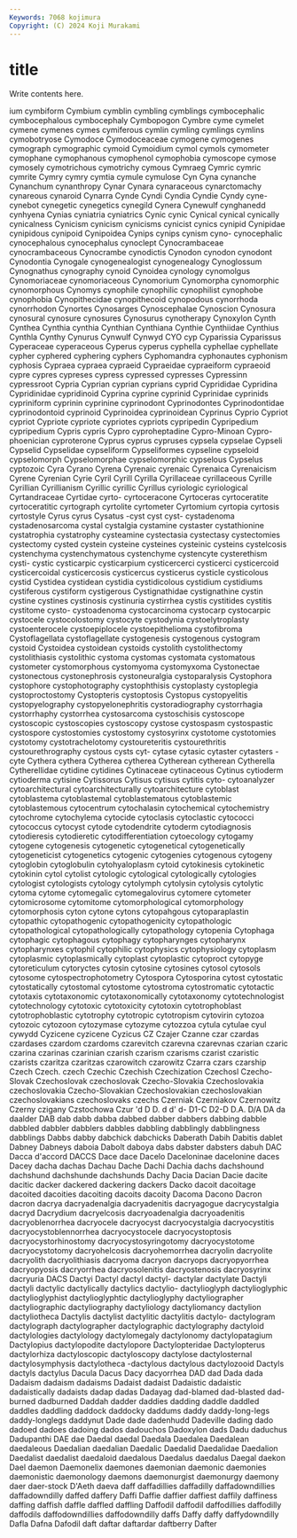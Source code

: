 ```yaml
---
Keywords: 7068 kojimura
Copyright: (C) 2024 Koji Murakami
---
```


# title

Write contents here.



ium cymbiform Cymbium
cymblin cymbling cymblings cymbocephalic cymbocephalous cymbocephaly Cymbopogon Cymbre cyme cymelet
cymene cymenes cymes cymiferous cymlin cymling cymlings cymlins cymobotryose Cymodoce
Cymodoceaceae cymogene cymogenes cymograph cymographic cymoid Cymoidium cymol cymols cymometer
cymophane cymophanous cymophenol cymophobia cymoscope cymose cymosely cymotrichous cymotrichy cymous
Cymraeg Cymric cymric cymrite Cymry cymry cymtia cymule cymulose Cyn
Cyna cynanche Cynanchum cynanthropy Cynar Cynara cynaraceous cynarctomachy cynareous cynaroid
Cynarra Cynde Cyndi Cyndia Cyndie Cyndy cyne- cynebot cynegetic cynegetics
cynegild Cynera Cynewulf cynghanedd cynhyena Cynias cyniatria cyniatrics Cynic cynic
Cynical cynical cynically cynicalness Cynicism cynicism cynicisms cynicist cynics cynipid
Cynipidae cynipidous cynipoid Cynipoidea Cynips cynips cynism cyno- cynocephalic cynocephalous
cynocephalus cynoclept Cynocrambaceae cynocrambaceous Cynocrambe cynodictis Cynodon cynodon cynodont Cynodontia
Cynogale cynogenealogist cynogenealogy Cynoglossum Cynognathus cynography cynoid Cynoidea cynology cynomolgus
Cynomoriaceae cynomoriaceous Cynomorium Cynomorpha cynomorphic cynomorphous Cynomys cynophile cynophilic cynophilist
cynophobe cynophobia Cynopithecidae cynopithecoid cynopodous cynorrhoda cynorrhodon Cynortes Cynosarges Cynoscephalae
Cynoscion Cynosura cynosural cynosure cynosures Cynosurus cynotherapy Cynoxylon Cynth Cynthea
Cynthia cynthia Cynthian Cynthiana Cynthie Cynthiidae Cynthius Cynthla Cynthy Cynurus
Cynwulf Cynwyd CYO cyp Cyparissia Cyparissus Cyperaceae cyperaceous Cyperus cyperus
cyphella cyphellae cyphellate cypher cyphered cyphering cyphers Cyphomandra cyphonautes cyphonism
cyphosis Cypraea cypraea cypraeid Cypraeidae cypraeiform cypraeoid cypre cypres cypreses
cypress cypressed cypresses Cypressinn cypressroot Cypria Cyprian cyprian cyprians cyprid
Cyprididae Cypridina Cypridinidae cypridinoid Cyprina cyprine cyprinid Cyprinidae cyprinids cypriniform
cyprinin cyprinine cyprinodont Cyprinodontes Cyprinodontidae cyprinodontoid cyprinoid Cyprinoidea cyprinoidean Cyprinus
Cyprio Cypriot cypriot Cypriote cypriote cypriotes cypriots cypripedin Cypripedium cypripedium
Cypris cypris Cypro cyproheptadine Cypro-Minoan Cypro-phoenician cyproterone Cyprus cyprus cypruses
cypsela cypselae Cypseli Cypselid Cypselidae cypseliform Cypseliformes cypseline cypseloid cypselomorph
Cypselomorphae cypselomorphic cypselous Cypselus cyptozoic Cyra Cyrano Cyrena Cyrenaic cyrenaic
Cyrenaica Cyrenaicism Cyrene Cyrenian Cyrie Cyril Cyrill Cyrilla Cyrillaceae cyrillaceous
Cyrille Cyrillian Cyrillianism Cyrillic cyrillic Cyrillus cyriologic cyriological Cyrtandraceae Cyrtidae
cyrto- cyrtoceracone Cyrtoceras cyrtoceratite cyrtoceratitic cyrtograph cyrtolite cyrtometer Cyrtomium cyrtopia
cyrtosis cyrtostyle Cyrus cyrus Cysatus -cyst cyst cyst- cystadenoma cystadenosarcoma
cystal cystalgia cystamine cystaster cystathionine cystatrophia cystatrophy cysteamine cystectasia cystectasy
cystectomies cystectomy cysted cystein cysteine cysteines cysteinic cysteins cystelcosis cystenchyma
cystenchymatous cystenchyme cystencyte cysterethism cysti- cystic cysticarpic cysticarpium cysticercerci cysticerci
cysticercoid cysticercoidal cysticercosis cysticercus cysticerus cysticle cysticolous cystid Cystidea cystidean
cystidia cystidicolous cystidium cystidiums cystiferous cystiform cystigerous Cystignathidae cystignathine cystin
cystine cystines cystinosis cystinuria cystirrhea cystis cystitides cystitis cystitome cysto-
cystoadenoma cystocarcinoma cystocarp cystocarpic cystocele cystocolostomy cystocyte cystodynia cystoelytroplasty cystoenterocele
cystoepiplocele cystoepithelioma cystofibroma Cystoflagellata cystoflagellate cystogenesis cystogenous cystogram cystoid Cystoidea
cystoidean cystoids cystolith cystolithectomy cystolithiasis cystolithic cystoma cystomas cystomata cystomatous
cystometer cystomorphous cystomyoma cystomyxoma Cystonectae cystonectous cystonephrosis cystoneuralgia cystoparalysis Cystophora
cystophore cystophotography cystophthisis cystoplasty cystoplegia cystoproctostomy Cystopteris cystoptosis Cystopus cystopyelitis
cystopyelography cystopyelonephritis cystoradiography cystorrhagia cystorrhaphy cystorrhea cystosarcoma cystoschisis cystoscope cystoscopic
cystoscopies cystoscopy cystose cystospasm cystospastic cystospore cystostomies cystostomy cystosyrinx cystotome
cystotomies cystotomy cystotrachelotomy cystoureteritis cystourethritis cystourethrography cystous cysts cyt- cytase
cytasic cytaster cytasters -cyte Cythera cythera Cytherea cytherea Cytherean cytherean
Cytherella Cytherellidae cytidine cytidines Cytinaceae cytinaceous Cytinus cytioderm cytioderma cytisine
Cytissorus Cytisus cytisus cytitis cyto- cytoanalyzer cytoarchitectural cytoarchitecturally cytoarchitecture cytoblast
cytoblastema cytoblastemal cytoblastematous cytoblastemic cytoblastemous cytocentrum cytochalasin cytochemical cytochemistry cytochrome
cytochylema cytocide cytoclasis cytoclastic cytococci cytococcus cytocyst cytode cytodendrite cytoderm
cytodiagnosis cytodieresis cytodieretic cytodifferentiation cytoecology cytogamy cytogene cytogenesis cytogenetic cytogenetical
cytogenetically cytogeneticist cytogenetics cytogenic cytogenies cytogenous cytogeny cytoglobin cytoglobulin cytohyaloplasm
cytoid cytokinesis cytokinetic cytokinin cytol cytolist cytologic cytological cytologically cytologies
cytologist cytologists cytology cytolymph cytolysin cytolysis cytolytic cytoma cytome cytomegalic
cytomegalovirus cytomere cytometer cytomicrosome cytomitome cytomorphological cytomorphology cytomorphosis cyton cytone
cytons cytopahgous cytoparaplastin cytopathic cytopathogenic cytopathogenicity cytopathologic cytopathological cytopathologically cytopathology
cytopenia Cytophaga cytophagic cytophagous cytophagy cytopharynges cytopharynx cytopharynxes cytophil cytophilic
cytophysics cytophysiology cytoplasm cytoplasmic cytoplasmically cytoplast cytoplastic cytoproct cytopyge cytoreticulum
cytoryctes cytosin cytosine cytosines cytosol cytosols cytosome cytospectrophotometry Cytospora Cytosporina
cytost cytostatic cytostatically cytostomal cytostome cytostroma cytostromatic cytotactic cytotaxis cytotaxonomic
cytotaxonomically cytotaxonomy cytotechnologist cytotechnology cytotoxic cytotoxicity cytotoxin cytotrophoblast cytotrophoblastic cytotrophy
cytotropic cytotropism cytovirin cytozoa cytozoic cytozoon cytozymase cytozyme cytozzoa cytula
cytulae cyul cywydd Cyzicene cyzicene Cyzicus CZ Czajer Czanne czar
czardas czardases czardom czardoms czarevitch czarevna czarevnas czarian czaric czarina
czarinas czarinian czarish czarism czarisms czarist czaristic czarists czaritza czaritzas
czarowitch czarowitz Czarra czars czarship Czech Czech. czech Czechic Czechish
Czechization Czechosl Czecho-Slovak Czechoslovak czechoslovak Czecho-Slovakia Czechoslovakia czechoslovakia Czecho-Slovakian Czechoslovakian
czechoslovakian czechoslovakians czechoslovaks czechs Czerniak Czerniakov Czernowitz Czerny czigany Czstochowa
Czur 'd D D. d d' d- D1-C D2-D D.A.
D/A DA da daalder DAB dab dabb dabba dabbed dabber
dabbers dabbing dabble dabbled dabbler dabblers dabbles dabbling dabblingly dabblingness
dabblings Dabbs dabby dabchick dabchicks Daberath Dabih Dabitis dablet Dabney
Dabneys daboia Dabolt daboya dabs dabster dabsters dabuh DAC Dacca
d'accord DACCS Dace dace Dacelo Daceloninae dacelonine daces Dacey dacha
dachas Dachau Dache Dachi Dachia dachs dachshound dachshund dachshunde dachshunds
Dachy Dacia Dacian Dacie dacite dacitic dacker dackered dackering dackers
Dacko dacoit dacoitage dacoited dacoities dacoiting dacoits dacoity Dacoma Dacono
Dacron dacron dacrya dacryadenalgia dacryadenitis dacryagogue dacrycystalgia dacryd Dacrydium dacryelcosis
dacryoadenalgia dacryoadenitis dacryoblenorrhea dacryocele dacryocyst dacryocystalgia dacryocystitis dacryocystoblennorrhea dacryocystocele dacryocystoptosis
dacryocystorhinostomy dacryocystosyringotomy dacryocystotome dacryocystotomy dacryohelcosis dacryohemorrhea dacryolin dacryolite dacryolith dacryolithiasis
dacryoma dacryon dacryops dacryopyorrhea dacryopyosis dacryorrhea dacryosolenitis dacryostenosis dacryosyrinx dacryuria
DACS Dactyi Dactyl dactyl dactyl- dactylar dactylate Dactyli dactyli dactylic
dactylically dactylics dactylio- dactylioglyph dactylioglyphic dactylioglyphist dactylioglyphtic dactylioglyphy dactyliographer dactyliographic
dactyliography dactyliology dactyliomancy dactylion dactyliotheca Dactylis dactylist dactylitic dactylitis dactylo-
dactylogram dactylograph dactylographer dactylographic dactylography dactyloid dactylologies dactylology dactylomegaly dactylonomy
dactylopatagium Dactylopius dactylopodite dactylopore Dactylopteridae Dactylopterus dactylorhiza dactyloscopic dactyloscopy dactylose
dactylosternal dactylosymphysis dactylotheca -dactylous dactylous dactylozooid Dactyls dactyls dactylus Dacula
Dacus Dacy dacyorrhea DAD dad Dada dada Dadaism dadaism dadaisms
Dadaist dadaist Dadaistic dadaistic dadaistically dadaists dadap dadas Dadayag dad-blamed
dad-blasted dad-burned dadburned Daddah dadder daddies dadding daddle daddled daddles
daddling daddock daddocky daddums daddy daddy-long-legs daddy-longlegs daddynut Dade dade
dadenhudd Dadeville dading dado dadoed dadoes dadoing dados dadouchos Dadoxylon
dads Dadu daduchus Dadupanthi DAE dae Daedal daedal Daedala Daedalea
Daedalean daedaleous Daedalian daedalian Daedalic Daedalid Daedalidae Daedalion Daedalist daedalist
daedaloid daedalous Daedalus daedalus Daegal daekon Dael daemon Daemonelix daemones
daemonian daemonic daemonies daemonistic daemonology daemons daemonurgist daemonurgy daemony daer
daer-stock D'Aeth daeva daff daffadillies daffadilly daffadowndillies daffadowndilly daffed daffery
Daffi Daffie daffier daffiest daffily daffiness daffing daffish daffle daffled
daffling Daffodil daffodil daffodillies daffodilly daffodils daffodowndillies daffodowndilly daffs Daffy
daffy daffydowndilly Dafla Dafna Dafodil daft daftar daftardar daftberry Dafter
